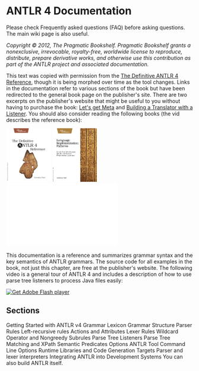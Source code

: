 # ANTLR 4 Documentation

Please check Frequently asked questions (FAQ) before asking questions. The main wiki page is also useful.

*Copyright © 2012, The Pragmatic Bookshelf.  Pragmatic Bookshelf grants a nonexclusive, irrevocable, royalty-free, worldwide license to reproduce, distribute, prepare derivative works, and otherwise use this contribution as part of the ANTLR project and associated documentation.*

This text was copied with permission from the [The Definitive ANTLR 4 Reference](http://pragprog.com/book/tpantlr2/the-definitive-antlr-4-reference), though it is being morphed over time as the tool changes.  Links in the documentation refer to various sections of the book but have been redirected to the general book page on the publisher's site. There are two excerpts on the publisher's website that might be useful to you without having to purchase the book: [Let's get Meta](http://media.pragprog.com/titles/tpantlr2/picture.pdf) and [Building a Translator with a Listener](http://media.pragprog.com/titles/tpantlr2/listener.pdf). You should also consider reading the following books (the vid describes the reference book):

<img src=images/tpantlr2.png width=120>
<img src=images/tpdsl.png width=120>

<iframe class="youtube-player conf-macro output-block" type="text/html" style="width: 300px; height: 169px" src="//www.youtube.com/embed/OAoA3E-cyug?wmode=opaque" frameborder="0" data-hasbody="false" data-macro-name="widget">
</iframe>
                 
This documentation is a reference and summarizes grammar syntax and the key semantics of ANTLR grammars. The source code for all examples in the book, not just this chapter, are free at the publisher's website. The following video is a general tour of ANTLR 4 and includes a description of how to use parse tree listeners to process Java files easily:

<object id="myFlashContent" classid="clsid:D27CDB6E-AE6D-11cf-96B8-444553540000" width="300" height="169" class="conf-macro output-block" data-hasbody="false" data-macro-name="widget">
    <param name="movie" value="//vimeo.com/moogaloop.swf?clip_id=59285751&amp;amp;server=vimeo.com&amp;amp;show_title=1&amp;amp;show_byline=1&amp;amp;show_portrait=0&amp;amp;color=&amp;amp;fullscreen=1" />
    <param name="allowFullScreen" value="true" />
    <param name="allowscriptaccess" value="always" />
    <param name="wmode" value="opaque" />
        <!--[if !IE]>-->
    <object type="application/x-shockwave-flash" data="//vimeo.com/moogaloop.swf?clip_id=59285751&amp;amp;server=vimeo.com&amp;amp;show_title=1&amp;amp;show_byline=1&amp;amp;show_portrait=0&amp;amp;color=&amp;amp;fullscreen=1" width="300" height="169">
        <param name="movie" value="//vimeo.com/moogaloop.swf?clip_id=59285751&amp;amp;server=vimeo.com&amp;amp;show_title=1&amp;amp;show_byline=1&amp;amp;show_portrait=0&amp;amp;color=&amp;amp;fullscreen=1" />
        <param name="allowFullScreen" value="true" />
        <param name="allowscriptaccess" value="always" />
        <param name="wmode" value="opaque" />
            <!--<![endif]-->
        <a href="https://get.adobe.com/flashplayer/">
           <img src="https://www.adobe.com/images/shared/download_buttons/get_flash_player.gif" alt="Get Adobe Flash player" />
        </a>
    <!--[if !IE]>-->
    </object>
    <!--<![endif]-->
</object>
 
## Sections

Getting Started with ANTLR v4
Grammar Lexicon
Grammar Structure
Parser Rules
Left-recursive rules
Actions and Attributes
Lexer Rules
Wildcard Operator and Nongreedy Subrules
Parse Tree Listeners
Parse Tree Matching and XPath
Semantic Predicates
Options
ANTLR Tool Command Line Options
Runtime Libraries and Code Generation Targets
Parser and lexer interpreters
Integrating ANTLR into Development Systems
You can also build ANTLR itself.
